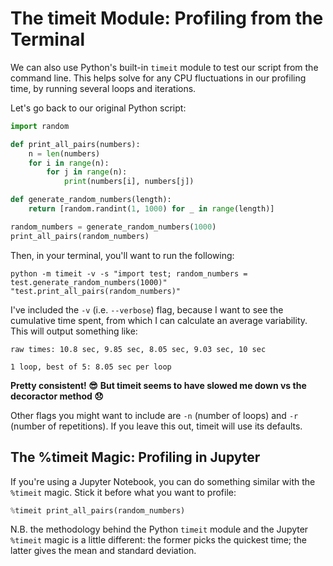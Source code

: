 # The timeit Module: Profiling from the Terminal

We can also use Python's built-in `timeit` module to test our script from the command line. This helps solve for any CPU fluctuations in our profiling time, by running several loops and iterations. 

Let's go back to our original Python script:

```python
import random

def print_all_pairs(numbers):
    n = len(numbers)
    for i in range(n):        
        for j in range(n):    
            print(numbers[i], numbers[j])

def generate_random_numbers(length):
    return [random.randint(1, 1000) for _ in range(length)]

random_numbers = generate_random_numbers(1000)
print_all_pairs(random_numbers)
```

Then, in your terminal, you'll want to run the following:

```shell
python -m timeit -v -s "import test; random_numbers = test.generate_random_numbers(1000)" "test.print_all_pairs(random_numbers)"
```

I've included the `-v` (i.e. `--verbose`) flag, because I want to see the cumulative time spent, from which I can calculate an average variability. This will output something like:

```shell 
raw times: 10.8 sec, 9.85 sec, 8.05 sec, 9.03 sec, 10 sec

1 loop, best of 5: 8.05 sec per loop
```

**Pretty consistent! 😎**
**But timeit seems to have slowed me down vs the decoractor method 😞**

Other flags you might want to include are `-n` (number of loops) and `-r` (number of repetitions). If you leave this out, timeit will use its defaults. 

## The %timeit Magic: Profiling in Jupyter

If you're using a Jupyter Notebook, you can do something similar with the `%timeit` magic. Stick it before what you want to profile:

```python
%timeit print_all_pairs(random_numbers)
```

N.B. the methodology behind the Python `timeit` module and the Jupyter `%timeit` magic is a little different: the former picks the quickest time; the latter gives the mean and standard deviation.
